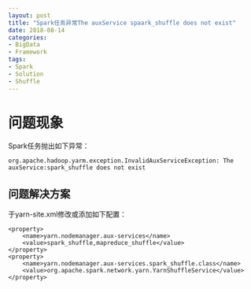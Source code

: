 ```yaml
---
layout: post
title: "Spark任务异常The auxService spaark_shuffle does not exist"
date: 2018-08-14
categories: 
- BigData
- Framework
tags: 
- Spark
- Solution
- Shuffle
---
```


# 问题现象

Spark任务抛出如下异常：

	org.apache.hadoop.yarm.exception.InvalidAuxServiceException: The auxService:spark_shuffle does not exist

## 问题解决方案

于yarn-site.xml修改或添加如下配置：

	<property>
		<name>yarn.nodemanager.aux-services</name>
		<value>spark_shuffle,mapreduce_shuffle</value>
	</property>
	<property>
		<name>yarn.nodemanager.aux-services.spark_shuffle.class</name>
		<value>org.apache.spark.network.yarn.YarnShuffleService</value>
	</property>